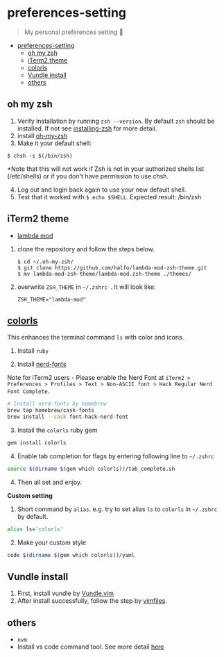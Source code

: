 # preferences-setting

> My personal preferences setting 🎉

- [preferences-setting](#preferences-setting)
  - [oh my zsh](#oh-my-zsh)
  - [iTerm2 theme](#iterm2-theme)
  - [colorls](#colorls)
  - [Vundle install](#vundle-install)
  - [others](#others)

## oh my zsh

1. Verify installation by running `zsh --version`. By default `zsh` should be installed. If not see [installing-zsh](https://github.com/robbyrussell/oh-my-zsh/wiki/Installing-ZSH) for more detail.
2. install [oh-my-zsh](https://github.com/ohmyzsh/ohmyzsh#basic-installation)
3. Make it your default shell:

```shell
$ chsh -s $(/bin/zsh)
```

\*Note that this will not work if Zsh is not in your authorized shells list (/etc/shells) or if you don't have permission to use chsh.

4. Log out and login back again to use your new default shell.
5. Test that it worked with `$ echo $SHELL`. Expected result: /bin/zsh

## iTerm2 theme

- [lambda mod](https://github.com/halfo/lambda-mod-zsh-theme/)

1. clone the repository and follow the steps below.

   ```shell
   $ cd ~/.oh-my-zsh/
   $ git clone https://github.com/halfo/lambda-mod-zsh-theme.git
   $ mv lambda-mod-zsh-theme/lambda-mod.zsh-theme ./themes/
   ```

2. overwrite `ZSH_THEME` in `~/.zshrc `. It will look like:
   ```
   ZSH_THEME="lambda-mod"
   ```

## [colorls](https://github.com/athityakumar/colorls)

This enhances the terminal command `ls` with color and icons.

1. Install `ruby`

2. Install [nerd-fonts](https://github.com/ryanoasis/nerd-fonts)

Note for iTerm2 users - Please enable the Nerd Font at `iTerm2 > Preferences > Profiles > Text > Non-ASCII font > Hack Regular Nerd Font Complete`.

```sh
# Install nerd-fonts by homebrew
brew tap homebrew/cask-fonts
brew install --cask font-hack-nerd-font
```

3. Install the `colorls` ruby gem

```sh
gem install colorls
```

4. Enable tab completion for flags by entering following line to `~/.zshrc`

```sh
source $(dirname $(gem which colorls))/tab_complete.sh
```

4. Then all set and enjoy.

**Custom setting**

1. Short command by `alias`. e.g. try to set alias `ls` to `colorls` in `~/.zshrc` by default.

```sh
alias ls='colorls'
```

2. Make your custom style

```sh
code $(dirname $(gem which colorls))/yaml
```


## Vundle install

1. First, install vundle by [Vundle.vim](https://github.com/VundleVim/Vundle.vim)
2. After install successfully, follow the step by
   [vimfiles](https://github.com/chunming-c/vimfiles).


## others

- `nvm`
- Install vs code command tool. See more detail [here](https://code.visualstudio.com/docs/setup/mac)